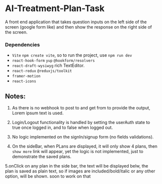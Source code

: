 
# AI-Treatment-Plan-Task
A front end application that takes question inputs on the left side of the screen (google form like) and then show the response on the right side of the screen.

### Dependencies 
* `Vite` `npm create vite`, so to run the project, use `npm run dev`
*  `react-hook-form` `yup` `@hookform/resolvers` 
* `react-draft-wysiwyg` rich TextEditor.
* `react-redux` `@reduxjs/toolkit`
* `framer-motion` 
* `react-icons`

## Notes:

1. As there is no webhook to post to and get from to provide the output, Lorem ipsum text is used.

2. Login/Logout functionality is handled by setting the userAuth state to true once logged in, and to false when logged out.

3. No logic implemented on the signIn/signup form (no fields validations).

4. On the sideBar, when PLans are displayed, it will only show 4 plans, then `show more` link will appear, yet the logic is not implemented, just to demonstrate the saved plans.

5.onClick on any plan in the side bar, the text will be displayed belw, the plan is saved as plain text, so if images are included/bold/italic or any other option, will be shown. soon to work on that

